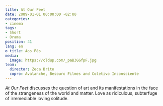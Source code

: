 ```yaml
---
title: At Our Feet
date: 2009-01-01 00:00:00 -02:00
categories:
- cinema
tags:
- Short
- Drama
position: 41
lang: en
o_title: Aos Pés
media:
  image: https://cldup.com/_paB3GGfpF.jpg
team:
  director: Zeca Brito
  copro: Avalanche, Besouro Filmes and Coletivo Inconsciente
---
```


_At Our Feet_ discusses the question of art and its manifestations in the face of the strangeness of the world and matter. Love as ridiculous, subterfuge of irremediable loving solitude.
